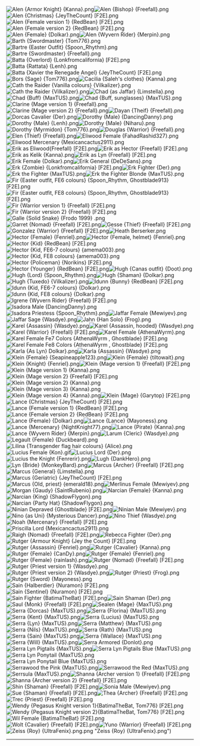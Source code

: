![Alen {Armor Knight} {Kanna}.png](https://raw.githubusercontent.com/Klokinator/FE-Repo/main/Portrait%20Repository/FE06,%2007%20Mugs%20(Binding%20Blade,%20Blazing%20Sword)/Alternate%20Classes%20and%20Genders/Alen%20(Armor%20Knight)%20%7BKanna%7D.png "Alen {Armor Knight} {Kanna}.png")![Alen {Bishop} {Freefall}.png](https://raw.githubusercontent.com/Klokinator/FE-Repo/main/Portrait%20Repository/FE06,%2007%20Mugs%20(Binding%20Blade,%20Blazing%20Sword)/Alternate%20Classes%20and%20Genders/Alen%20(Bishop)%20%7BFreefall%7D.png "Alen {Bishop} {Freefall}.png")![Alen {Christmas} {JeyTheCount} [F2E].png](https://raw.githubusercontent.com/Klokinator/FE-Repo/main/Portrait%20Repository/FE06,%2007%20Mugs%20(Binding%20Blade,%20Blazing%20Sword)/Alternate%20Classes%20and%20Genders/Alen%20(Christmas)%20%7BJeyTheCount%7D%20%5BF2E%5D.png "Alen {Christmas} {JeyTheCount} [F2E].png")![Alen {Female version 1} {RedBean} [F2E].png](https://raw.githubusercontent.com/Klokinator/FE-Repo/main/Portrait%20Repository/FE06,%2007%20Mugs%20(Binding%20Blade,%20Blazing%20Sword)/Alternate%20Classes%20and%20Genders/Alen%20(Female%20version%201)%20%7BRedBean%7D%20%5BF2E%5D.png "Alen {Female version 1} {RedBean} [F2E].png")![Alen {Female version 2} {RedBean} [F2E].png](https://raw.githubusercontent.com/Klokinator/FE-Repo/main/Portrait%20Repository/FE06,%2007%20Mugs%20(Binding%20Blade,%20Blazing%20Sword)/Alternate%20Classes%20and%20Genders/Alen%20(Female%20version%202)%20%7BRedBean%7D%20%5BF2E%5D.png "Alen {Female version 2} {RedBean} [F2E].png")![Alen {Female} {Dolkar}.png](https://raw.githubusercontent.com/Klokinator/FE-Repo/main/Portrait%20Repository/FE06,%2007%20Mugs%20(Binding%20Blade,%20Blazing%20Sword)/Alternate%20Classes%20and%20Genders/Alen%20(Female)%20%7BDolkar%7D.png "Alen {Female} {Dolkar}.png")![Alen {Wyvern Rider} {Merpin}.png](https://raw.githubusercontent.com/Klokinator/FE-Repo/main/Portrait%20Repository/FE06,%2007%20Mugs%20(Binding%20Blade,%20Blazing%20Sword)/Alternate%20Classes%20and%20Genders/Alen%20(Wyvern%20Rider)%20%7BMerpin%7D.png "Alen {Wyvern Rider} {Merpin}.png")![Barth {Swordmaster} {Tom776}.png](https://raw.githubusercontent.com/Klokinator/FE-Repo/main/Portrait%20Repository/FE06,%2007%20Mugs%20(Binding%20Blade,%20Blazing%20Sword)/Alternate%20Classes%20and%20Genders/Barth%20(Swordmaster)%20%7BTom776%7D.png "Barth {Swordmaster} {Tom776}.png")![Bartre {Easter Outfit} {Spoon_Rhythm}.png](https://raw.githubusercontent.com/Klokinator/FE-Repo/main/Portrait%20Repository/FE06,%2007%20Mugs%20(Binding%20Blade,%20Blazing%20Sword)/Alternate%20Classes%20and%20Genders/Bartre%20(Easter%20Outfit)%20%7BSpoon_Rhythm%7D.png "Bartre {Easter Outfit} {Spoon_Rhythm}.png")![Bartre {Swordmaster} {Freefall}.png](https://raw.githubusercontent.com/Klokinator/FE-Repo/main/Portrait%20Repository/FE06,%2007%20Mugs%20(Binding%20Blade,%20Blazing%20Sword)/Alternate%20Classes%20and%20Genders/Bartre%20(Swordmaster)%20%7BFreefall%7D.png "Bartre {Swordmaster} {Freefall}.png")![Batta {Overlord} {Lonkfromcalifornia} [F2E].png](https://raw.githubusercontent.com/Klokinator/FE-Repo/main/Portrait%20Repository/FE06,%2007%20Mugs%20(Binding%20Blade,%20Blazing%20Sword)/Alternate%20Classes%20and%20Genders/Batta%20(Overlord)%20%7BLonkfromcalifornia%7D%20%5BF2E%5D.png "Batta {Overlord} {Lonkfromcalifornia} [F2E].png")![Batta {Rattata} {Lenh}.png](https://raw.githubusercontent.com/Klokinator/FE-Repo/main/Portrait%20Repository/FE06,%2007%20Mugs%20(Binding%20Blade,%20Blazing%20Sword)/Alternate%20Classes%20and%20Genders/Batta%20(Rattata)%20%7BLenh%7D.png "Batta {Rattata} {Lenh}.png")![Batta {Xavier the Renegade Angel} {JeyTheCount} [F2E].png](https://raw.githubusercontent.com/Klokinator/FE-Repo/main/Portrait%20Repository/FE06,%2007%20Mugs%20(Binding%20Blade,%20Blazing%20Sword)/Alternate%20Classes%20and%20Genders/Batta%20(Xavier%20the%20Renegade%20Angel)%20%7BJeyTheCount%7D%20%5BF2E%5D.png "Batta {Xavier the Renegade Angel} {JeyTheCount} [F2E].png")![Bors {Sage} {Tom776}.png](https://raw.githubusercontent.com/Klokinator/FE-Repo/main/Portrait%20Repository/FE06,%2007%20Mugs%20(Binding%20Blade,%20Blazing%20Sword)/Alternate%20Classes%20and%20Genders/Bors%20(Sage)%20%7BTom776%7D.png "Bors {Sage} {Tom776}.png")![Cacilia {Saleh's clothes} {Kanna}.png](https://raw.githubusercontent.com/Klokinator/FE-Repo/main/Portrait%20Repository/FE06,%2007%20Mugs%20(Binding%20Blade,%20Blazing%20Sword)/Alternate%20Classes%20and%20Genders/Cacilia%20(Saleh's%20clothes)%20%7BKanna%7D.png "Cacilia {Saleh's clothes} {Kanna}.png")![Cath the Raider {Vanilla colours} {Vilkalizer}.png](https://raw.githubusercontent.com/Klokinator/FE-Repo/main/Portrait%20Repository/FE06,%2007%20Mugs%20(Binding%20Blade,%20Blazing%20Sword)/Alternate%20Classes%20and%20Genders/Cath%20the%20Raider%20%7BVanilla%20colours%7D%20%7BVilkalizer%7D.png "Cath the Raider {Vanilla colours} {Vilkalizer}.png")![Cath the Raider {Vilkalizer}.png](https://raw.githubusercontent.com/Klokinator/FE-Repo/main/Portrait%20Repository/FE06,%2007%20Mugs%20(Binding%20Blade,%20Blazing%20Sword)/Alternate%20Classes%20and%20Genders/Cath%20the%20Raider%20%7BVilkalizer%7D.png "Cath the Raider {Vilkalizer}.png")![Chad {as Jaffar} {Limstella}.png](https://raw.githubusercontent.com/Klokinator/FE-Repo/main/Portrait%20Repository/FE06,%2007%20Mugs%20(Binding%20Blade,%20Blazing%20Sword)/Alternate%20Classes%20and%20Genders/Chad%20(as%20Jaffar)%20%7BLimstella%7D.png "Chad {as Jaffar} {Limstella}.png")![Chad {Buff} {MaxTUS}.png](https://raw.githubusercontent.com/Klokinator/FE-Repo/main/Portrait%20Repository/FE06,%2007%20Mugs%20(Binding%20Blade,%20Blazing%20Sword)/Alternate%20Classes%20and%20Genders/Chad%20(Buff)%20%7BMaxTUS%7D.png "Chad {Buff} {MaxTUS}.png")![Chad {Buff, sunglasses} {MaxTUS}.png](https://raw.githubusercontent.com/Klokinator/FE-Repo/main/Portrait%20Repository/FE06,%2007%20Mugs%20(Binding%20Blade,%20Blazing%20Sword)/Alternate%20Classes%20and%20Genders/Chad%20(Buff,%20sunglasses)%20%7BMaxTUS%7D.png "Chad {Buff, sunglasses} {MaxTUS}.png")![Clarine {Mage version 1} {Freefall}.png](https://raw.githubusercontent.com/Klokinator/FE-Repo/main/Portrait%20Repository/FE06,%2007%20Mugs%20(Binding%20Blade,%20Blazing%20Sword)/Alternate%20Classes%20and%20Genders/Clarine%20(Mage%20version%201)%20%7BFreefall%7D.png "Clarine {Mage version 1} {Freefall}.png")![Clarine {Mage version 2} {Freefall}.png](https://raw.githubusercontent.com/Klokinator/FE-Repo/main/Portrait%20Repository/FE06,%2007%20Mugs%20(Binding%20Blade,%20Blazing%20Sword)/Alternate%20Classes%20and%20Genders/Clarine%20(Mage%20version%202)%20%7BFreefall%7D.png "Clarine {Mage version 2} {Freefall}.png")![Dayan {Theif} {Freefall}.png](https://raw.githubusercontent.com/Klokinator/FE-Repo/main/Portrait%20Repository/FE06,%2007%20Mugs%20(Binding%20Blade,%20Blazing%20Sword)/Alternate%20Classes%20and%20Genders/Dayan%20(Theif)%20%7BFreefall%7D.png "Dayan {Theif} {Freefall}.png")![Dorcas Cavalier {Der}.png](https://raw.githubusercontent.com/Klokinator/FE-Repo/main/Portrait%20Repository/FE06,%2007%20Mugs%20(Binding%20Blade,%20Blazing%20Sword)/Alternate%20Classes%20and%20Genders/Dorcas%20Cavalier%20(Der).png "Dorcas Cavalier {Der}.png")![Dorothy {Male} {DancingDanny}.png](https://raw.githubusercontent.com/Klokinator/FE-Repo/main/Portrait%20Repository/FE06,%2007%20Mugs%20(Binding%20Blade,%20Blazing%20Sword)/Alternate%20Classes%20and%20Genders/Dorothy%20(Male)%20%7BDancingDanny%7D.png "Dorothy {Male} {DancingDanny}.png")![Dorothy {Male} {Lenh}.png](https://raw.githubusercontent.com/Klokinator/FE-Repo/main/Portrait%20Repository/FE06,%2007%20Mugs%20(Binding%20Blade,%20Blazing%20Sword)/Alternate%20Classes%20and%20Genders/Dorothy%20(Male)%20%7BLenh%7D.png "Dorothy {Male} {Lenh}.png")![Dorothy {Male} {Niharu}.png](https://raw.githubusercontent.com/Klokinator/FE-Repo/main/Portrait%20Repository/FE06,%2007%20Mugs%20(Binding%20Blade,%20Blazing%20Sword)/Alternate%20Classes%20and%20Genders/Dorothy%20(Male)%20%7BNiharu%7D.png "Dorothy {Male} {Niharu}.png")![Dorothy {Myrmidon} {Tom776}.png](https://raw.githubusercontent.com/Klokinator/FE-Repo/main/Portrait%20Repository/FE06,%2007%20Mugs%20(Binding%20Blade,%20Blazing%20Sword)/Alternate%20Classes%20and%20Genders/Dorothy%20(Myrmidon)%20%7BTom776%7D.png "Dorothy {Myrmidon} {Tom776}.png")![Douglas {Warrior} {Freefall}.png](https://raw.githubusercontent.com/Klokinator/FE-Repo/main/Portrait%20Repository/FE06,%2007%20Mugs%20(Binding%20Blade,%20Blazing%20Sword)/Alternate%20Classes%20and%20Genders/Douglas%20(Warrior)%20%7BFreefall%7D.png "Douglas {Warrior} {Freefall}.png")![Elen {Thief} {Freefall}.png](https://raw.githubusercontent.com/Klokinator/FE-Repo/main/Portrait%20Repository/FE06,%2007%20Mugs%20(Binding%20Blade,%20Blazing%20Sword)/Alternate%20Classes%20and%20Genders/Elen%20(Thief)%20%7BFreefall%7D.png "Elen {Thief} {Freefall}.png")![Eliwood Female {FahadRashid327}.png](https://raw.githubusercontent.com/Klokinator/FE-Repo/main/Portrait%20Repository/FE06,%2007%20Mugs%20(Binding%20Blade,%20Blazing%20Sword)/Alternate%20Classes%20and%20Genders/Eliwood%20Female%20(FahadRashid327).png "Eliwood Female {FahadRashid327}.png")![Eliwood Mercenary {Mexicancactus2911}.png](https://raw.githubusercontent.com/Klokinator/FE-Repo/main/Portrait%20Repository/FE06,%2007%20Mugs%20(Binding%20Blade,%20Blazing%20Sword)/Alternate%20Classes%20and%20Genders/Eliwood%20Mercenary%20(Mexicancactus2911).png "Eliwood Mercenary {Mexicancactus2911}.png")![Erik as Eliwood{Freefall} [F2E].png](https://raw.githubusercontent.com/Klokinator/FE-Repo/main/Portrait%20Repository/FE06,%2007%20Mugs%20(Binding%20Blade,%20Blazing%20Sword)/Alternate%20Classes%20and%20Genders/Erik%20as%20Eliwood%7BFreefall%7D%20%5BF2E%5D.png "Erik as Eliwood{Freefall} [F2E].png")![Erik as Hector {Freefall} [F2E].png](https://raw.githubusercontent.com/Klokinator/FE-Repo/main/Portrait%20Repository/FE06,%2007%20Mugs%20(Binding%20Blade,%20Blazing%20Sword)/Alternate%20Classes%20and%20Genders/Erik%20as%20Hector%20%7BFreefall%7D%20%5BF2E%5D.png "Erik as Hector {Freefall} [F2E].png")![Erik as Kelik {Kanna}.png](https://raw.githubusercontent.com/Klokinator/FE-Repo/main/Portrait%20Repository/FE06,%2007%20Mugs%20(Binding%20Blade,%20Blazing%20Sword)/Alternate%20Classes%20and%20Genders/Erik%20as%20Kelik%20%7BKanna%7D.png "Erik as Kelik {Kanna}.png")![Erik as Lyn {Freefall} [F2E].png](https://raw.githubusercontent.com/Klokinator/FE-Repo/main/Portrait%20Repository/FE06,%2007%20Mugs%20(Binding%20Blade,%20Blazing%20Sword)/Alternate%20Classes%20and%20Genders/Erik%20as%20Lyn%20%7BFreefall%7D%20%5BF2E%5D.png "Erik as Lyn {Freefall} [F2E].png")![Erik Female {Dolkar}.png](https://raw.githubusercontent.com/Klokinator/FE-Repo/main/Portrait%20Repository/FE06,%2007%20Mugs%20(Binding%20Blade,%20Blazing%20Sword)/Alternate%20Classes%20and%20Genders/Erik%20Female%20%7BDolkar%7D.png "Erik Female {Dolkar}.png")![Erik General {DeDeSans}.png](https://raw.githubusercontent.com/Klokinator/FE-Repo/main/Portrait%20Repository/FE06,%2007%20Mugs%20(Binding%20Blade,%20Blazing%20Sword)/Alternate%20Classes%20and%20Genders/Erik%20General%20%7BDeDeSans%7D.png "Erik General {DeDeSans}.png")![Erk {Zombie} {Lonkfromcalifornia} [F2E].png](https://raw.githubusercontent.com/Klokinator/FE-Repo/main/Portrait%20Repository/FE06,%2007%20Mugs%20(Binding%20Blade,%20Blazing%20Sword)/Alternate%20Classes%20and%20Genders/Erk%20(Zombie)%20%7BLonkfromcalifornia%7D%20%5BF2E%5D.png "Erk {Zombie} {Lonkfromcalifornia} [F2E].png")![Erk Fighter {Der}.png](https://raw.githubusercontent.com/Klokinator/FE-Repo/main/Portrait%20Repository/FE06,%2007%20Mugs%20(Binding%20Blade,%20Blazing%20Sword)/Alternate%20Classes%20and%20Genders/Erk%20Fighter%20(Der).png "Erk Fighter {Der}.png")![Erk the Fighter {MaxTUS}.png](https://raw.githubusercontent.com/Klokinator/FE-Repo/main/Portrait%20Repository/FE06,%2007%20Mugs%20(Binding%20Blade,%20Blazing%20Sword)/Alternate%20Classes%20and%20Genders/Erk%20the%20Fighter%20(MaxTUS).png "Erk the Fighter {MaxTUS}.png")![Erk the Fighter Blonde {MaxTUS}.png](https://raw.githubusercontent.com/Klokinator/FE-Repo/main/Portrait%20Repository/FE06,%2007%20Mugs%20(Binding%20Blade,%20Blazing%20Sword)/Alternate%20Classes%20and%20Genders/Erk%20the%20Fighter%20Blonde%20(MaxTUS).png "Erk the Fighter Blonde {MaxTUS}.png")![Fir {Easter outfit, FE6 colours}  {Spoon_Rhythm, Ghostblade913} [F2E].png](https://raw.githubusercontent.com/Klokinator/FE-Repo/main/Portrait%20Repository/FE06,%2007%20Mugs%20(Binding%20Blade,%20Blazing%20Sword)/Alternate%20Classes%20and%20Genders/Fir%20(Easter%20outfit,%20FE6%20colours)%20%20%7BSpoon_Rhythm,%20Ghostblade913%7D%20%5BF2E%5D.png "Fir {Easter outfit, FE6 colours}  {Spoon_Rhythm, Ghostblade913} [F2E].png")![Fir {Easter outfit, FE8 colours}  {Spoon_Rhythm, Ghostblade913} [F2E].png](https://raw.githubusercontent.com/Klokinator/FE-Repo/main/Portrait%20Repository/FE06,%2007%20Mugs%20(Binding%20Blade,%20Blazing%20Sword)/Alternate%20Classes%20and%20Genders/Fir%20(Easter%20outfit,%20FE8%20colours)%20%20%7BSpoon_Rhythm,%20Ghostblade913%7D%20%5BF2E%5D.png "Fir {Easter outfit, FE8 colours}  {Spoon_Rhythm, Ghostblade913} [F2E].png")![Fir {Warrior version 1} {Freefall} [F2E].png](https://raw.githubusercontent.com/Klokinator/FE-Repo/main/Portrait%20Repository/FE06,%2007%20Mugs%20(Binding%20Blade,%20Blazing%20Sword)/Alternate%20Classes%20and%20Genders/Fir%20(Warrior%20version%201)%20%7BFreefall%7D%20%5BF2E%5D.png "Fir {Warrior version 1} {Freefall} [F2E].png")![Fir {Warrior version 2} {Freefall} [F2E].png](https://raw.githubusercontent.com/Klokinator/FE-Repo/main/Portrait%20Repository/FE06,%2007%20Mugs%20(Binding%20Blade,%20Blazing%20Sword)/Alternate%20Classes%20and%20Genders/Fir%20(Warrior%20version%202)%20%7BFreefall%7D%20%5BF2E%5D.png "Fir {Warrior version 2} {Freefall} [F2E].png")![Galle {Solid Snake} {Frodo 1999} .png](https://raw.githubusercontent.com/Klokinator/FE-Repo/main/Portrait%20Repository/FE06,%2007%20Mugs%20(Binding%20Blade,%20Blazing%20Sword)/Alternate%20Classes%20and%20Genders/Galle%20(Solid%20Snake)%20%7BFrodo%201999%7D%20.png "Galle {Solid Snake} {Frodo 1999} .png")![Garret {Nomad} {Freefall} [F2E].png](https://raw.githubusercontent.com/Klokinator/FE-Repo/main/Portrait%20Repository/FE06,%2007%20Mugs%20(Binding%20Blade,%20Blazing%20Sword)/Alternate%20Classes%20and%20Genders/Garret%20(Nomad)%20%7BFreefall%7D%20%5BF2E%5D.png "Garret {Nomad} {Freefall} [F2E].png")![Gesse {Thief} {Freefall} [F2E].png](https://raw.githubusercontent.com/Klokinator/FE-Repo/main/Portrait%20Repository/FE06,%2007%20Mugs%20(Binding%20Blade,%20Blazing%20Sword)/Alternate%20Classes%20and%20Genders/Gesse%20(Thief)%20%7BFreefall%7D%20%5BF2E%5D.png "Gesse {Thief} {Freefall} [F2E].png")![Gonzalez {Warrior} {Freefall} [F2E].png](https://raw.githubusercontent.com/Klokinator/FE-Repo/main/Portrait%20Repository/FE06,%2007%20Mugs%20(Binding%20Blade,%20Blazing%20Sword)/Alternate%20Classes%20and%20Genders/Gonzalez%20(Warrior)%20%7BFreefall%7D%20%5BF2E%5D.png "Gonzalez {Warrior} {Freefall} [F2E].png")![Heath Berserker.png](https://raw.githubusercontent.com/Klokinator/FE-Repo/main/Portrait%20Repository/FE06,%2007%20Mugs%20(Binding%20Blade,%20Blazing%20Sword)/Alternate%20Classes%20and%20Genders/Heath%20Berserker.png "Heath Berserker.png")![Hector {Female} {Fenriel}.png](https://raw.githubusercontent.com/Klokinator/FE-Repo/main/Portrait%20Repository/FE06,%2007%20Mugs%20(Binding%20Blade,%20Blazing%20Sword)/Alternate%20Classes%20and%20Genders/Hector%20(Female)%20%7BFenriel%7D.png "Hector {Female} {Fenriel}.png")![Hector {Female, helmet} {Fenriel}.png](https://raw.githubusercontent.com/Klokinator/FE-Repo/main/Portrait%20Repository/FE06,%2007%20Mugs%20(Binding%20Blade,%20Blazing%20Sword)/Alternate%20Classes%20and%20Genders/Hector%20(Female,%20helmet)%20%7BFenriel%7D.png "Hector {Female, helmet} {Fenriel}.png")![Hector {Kid} {RedBean} [F2E].png](https://raw.githubusercontent.com/Klokinator/FE-Repo/main/Portrait%20Repository/FE06,%2007%20Mugs%20(Binding%20Blade,%20Blazing%20Sword)/Alternate%20Classes%20and%20Genders/Hector%20(Kid)%20%7BRedBean%7D%20%5BF2E%5D.png "Hector {Kid} {RedBean} [F2E].png")![Hector {Kid, FE6-7 colours} {amema003}.png](https://raw.githubusercontent.com/Klokinator/FE-Repo/main/Portrait%20Repository/FE06,%2007%20Mugs%20(Binding%20Blade,%20Blazing%20Sword)/Alternate%20Classes%20and%20Genders/Hector%20(Kid,%20FE6-7%20colours)%20%7Bamema003%7D.png "Hector {Kid, FE6-7 colours} {amema003}.png")![Hector {Kid, FE8 colours} {amema003}.png](https://raw.githubusercontent.com/Klokinator/FE-Repo/main/Portrait%20Repository/FE06,%2007%20Mugs%20(Binding%20Blade,%20Blazing%20Sword)/Alternate%20Classes%20and%20Genders/Hector%20(Kid,%20FE8%20colours)%20%7Bamema003%7D.png "Hector {Kid, FE8 colours} {amema003}.png")![Hector {Policeman} {Norikins} [F2E].png](https://raw.githubusercontent.com/Klokinator/FE-Repo/main/Portrait%20Repository/FE06,%2007%20Mugs%20(Binding%20Blade,%20Blazing%20Sword)/Alternate%20Classes%20and%20Genders/Hector%20(Policeman)%20%7BNorikins%7D%20%5BF2E%5D.png "Hector {Policeman} {Norikins} [F2E].png")![Hector {Younger} {RedBean} [F2E].png](https://raw.githubusercontent.com/Klokinator/FE-Repo/main/Portrait%20Repository/FE06,%2007%20Mugs%20(Binding%20Blade,%20Blazing%20Sword)/Alternate%20Classes%20and%20Genders/Hector%20(Younger)%20%7BRedBean%7D%20%5BF2E%5D.png "Hector {Younger} {RedBean} [F2E].png")![Hugh {Canas outfit} {Doot}.png](https://raw.githubusercontent.com/Klokinator/FE-Repo/main/Portrait%20Repository/FE06,%2007%20Mugs%20(Binding%20Blade,%20Blazing%20Sword)/Alternate%20Classes%20and%20Genders/Hugh%20(Canas%20outfit)%20%7BDoot%7D.png "Hugh {Canas outfit} {Doot}.png")![Hugh {Lord} {Spoon_Rhythm}.png](https://raw.githubusercontent.com/Klokinator/FE-Repo/main/Portrait%20Repository/FE06,%2007%20Mugs%20(Binding%20Blade,%20Blazing%20Sword)/Alternate%20Classes%20and%20Genders/Hugh%20(Lord)%20%7BSpoon_Rhythm%7D.png "Hugh {Lord} {Spoon_Rhythm}.png")![Hugh {Shaman} {Dolkar}.png](https://raw.githubusercontent.com/Klokinator/FE-Repo/main/Portrait%20Repository/FE06,%2007%20Mugs%20(Binding%20Blade,%20Blazing%20Sword)/Alternate%20Classes%20and%20Genders/Hugh%20(Shaman)%20%7BDolkar%7D.png "Hugh {Shaman} {Dolkar}.png")![Hugh {Tuxedo} {Vilkalizer}.png](https://raw.githubusercontent.com/Klokinator/FE-Repo/main/Portrait%20Repository/FE06,%2007%20Mugs%20(Binding%20Blade,%20Blazing%20Sword)/Alternate%20Classes%20and%20Genders/Hugh%20(Tuxedo)%20%7BVilkalizer%7D.png "Hugh {Tuxedo} {Vilkalizer}.png")![Idunn {Bunny} {RedBean} [F2E].png](https://raw.githubusercontent.com/Klokinator/FE-Repo/main/Portrait%20Repository/FE06,%2007%20Mugs%20(Binding%20Blade,%20Blazing%20Sword)/Alternate%20Classes%20and%20Genders/Idunn%20(Bunny)%20%7BRedBean%7D%20%5BF2E%5D.png "Idunn {Bunny} {RedBean} [F2E].png")![Idunn {Kid, FE6-7 colours} {Dolkar}.png](https://raw.githubusercontent.com/Klokinator/FE-Repo/main/Portrait%20Repository/FE06,%2007%20Mugs%20(Binding%20Blade,%20Blazing%20Sword)/Alternate%20Classes%20and%20Genders/Idunn%20(Kid,%20FE6-7%20colours)%20%7BDolkar%7D.png "Idunn {Kid, FE6-7 colours} {Dolkar}.png")![Idunn {Kid, FE8 colours} {Dolkar}.png](https://raw.githubusercontent.com/Klokinator/FE-Repo/main/Portrait%20Repository/FE06,%2007%20Mugs%20(Binding%20Blade,%20Blazing%20Sword)/Alternate%20Classes%20and%20Genders/Idunn%20(Kid,%20FE8%20colours)%20%7BDolkar%7D.png "Idunn {Kid, FE8 colours} {Dolkar}.png")![Igrene {Wyvern Rider} {Freefall} [F2E].png](https://raw.githubusercontent.com/Klokinator/FE-Repo/main/Portrait%20Repository/FE06,%2007%20Mugs%20(Binding%20Blade,%20Blazing%20Sword)/Alternate%20Classes%20and%20Genders/Igrene%20(Wyvern%20Rider)%20%7BFreefall%7D%20%5BF2E%5D.png "Igrene {Wyvern Rider} {Freefall} [F2E].png")![Isadora Male {DancingDanny}.png](https://raw.githubusercontent.com/Klokinator/FE-Repo/main/Portrait%20Repository/FE06,%2007%20Mugs%20(Binding%20Blade,%20Blazing%20Sword)/Alternate%20Classes%20and%20Genders/Isadora%20Male%20(DancingDanny).png "Isadora Male {DancingDanny}.png")![Isadora Priestess {Spoon_Rhythm}.png](https://raw.githubusercontent.com/Klokinator/FE-Repo/main/Portrait%20Repository/FE06,%2007%20Mugs%20(Binding%20Blade,%20Blazing%20Sword)/Alternate%20Classes%20and%20Genders/Isadora%20Priestess%20(Spoon_Rhythm).png "Isadora Priestess {Spoon_Rhythm}.png")![Jaffar Female {Mewiyev}.png](https://raw.githubusercontent.com/Klokinator/FE-Repo/main/Portrait%20Repository/FE06,%2007%20Mugs%20(Binding%20Blade,%20Blazing%20Sword)/Alternate%20Classes%20and%20Genders/Jaffar%20Female%20(Mewiyev).png "Jaffar Female {Mewiyev}.png")![Jaffar Sage {Wasdye}.png](https://raw.githubusercontent.com/Klokinator/FE-Repo/main/Portrait%20Repository/FE06,%2007%20Mugs%20(Binding%20Blade,%20Blazing%20Sword)/Alternate%20Classes%20and%20Genders/Jaffar%20Sage%20(Wasdye).png "Jaffar Sage {Wasdye}.png")![Jahn {Han Solo} {Frog}.png](https://raw.githubusercontent.com/Klokinator/FE-Repo/main/Portrait%20Repository/FE06,%2007%20Mugs%20(Binding%20Blade,%20Blazing%20Sword)/Alternate%20Classes%20and%20Genders/Jahn%20(Han%20Solo)%20%7BFrog%7D.png "Jahn {Han Solo} {Frog}.png")![Karel {Assassin} {Wasdye}.png](https://raw.githubusercontent.com/Klokinator/FE-Repo/main/Portrait%20Repository/FE06,%2007%20Mugs%20(Binding%20Blade,%20Blazing%20Sword)/Alternate%20Classes%20and%20Genders/Karel%20(Assassin)%20%7BWasdye%7D.png "Karel {Assassin} {Wasdye}.png")![Karel {Assassin, hooded} {Wasdye}.png](https://raw.githubusercontent.com/Klokinator/FE-Repo/main/Portrait%20Repository/FE06,%2007%20Mugs%20(Binding%20Blade,%20Blazing%20Sword)/Alternate%20Classes%20and%20Genders/Karel%20(Assassin,%20hooded)%20%7BWasdye%7D.png "Karel {Assassin, hooded} {Wasdye}.png")![Karel {Warrior} {Freefall} [F2E].png](https://raw.githubusercontent.com/Klokinator/FE-Repo/main/Portrait%20Repository/FE06,%2007%20Mugs%20(Binding%20Blade,%20Blazing%20Sword)/Alternate%20Classes%20and%20Genders/Karel%20(Warrior)%20%7BFreefall%7D%20%5BF2E%5D.png "Karel {Warrior} {Freefall} [F2E].png")![Karel Female {AthenaWyrm}.png](https://raw.githubusercontent.com/Klokinator/FE-Repo/main/Portrait%20Repository/FE06,%2007%20Mugs%20(Binding%20Blade,%20Blazing%20Sword)/Alternate%20Classes%20and%20Genders/Karel%20Female%20(AthenaWyrm).png "Karel Female {AthenaWyrm}.png")![Karel Female Fe7 Colors {AthenaWyrm , Ghostblade} [F2E].png](https://raw.githubusercontent.com/Klokinator/FE-Repo/main/Portrait%20Repository/FE06,%2007%20Mugs%20(Binding%20Blade,%20Blazing%20Sword)/Alternate%20Classes%20and%20Genders/Karel%20Female%20Fe7%20Colors%20%7BAthenaWyrm%20,%20Ghostblade%7D%20%5BF2E%5D.png "Karel Female Fe7 Colors {AthenaWyrm , Ghostblade} [F2E].png")![Karel Female Fe8 Colors {AthenaWyrm , Ghostblade} [F2E].png](https://raw.githubusercontent.com/Klokinator/FE-Repo/main/Portrait%20Repository/FE06,%2007%20Mugs%20(Binding%20Blade,%20Blazing%20Sword)/Alternate%20Classes%20and%20Genders/Karel%20Female%20Fe8%20Colors%20%7BAthenaWyrm%20,%20Ghostblade%7D%20%5BF2E%5D.png "Karel Female Fe8 Colors {AthenaWyrm , Ghostblade} [F2E].png")![Karla {As Lyn} Dolkar}.png](https://raw.githubusercontent.com/Klokinator/FE-Repo/main/Portrait%20Repository/FE06,%2007%20Mugs%20(Binding%20Blade,%20Blazing%20Sword)/Alternate%20Classes%20and%20Genders/Karla%20(As%20Lyn)%20Dolkar%7D.png "Karla {As Lyn} Dolkar}.png")![Karla {Assassin} {Wasdye}.png](https://raw.githubusercontent.com/Klokinator/FE-Repo/main/Portrait%20Repository/FE06,%2007%20Mugs%20(Binding%20Blade,%20Blazing%20Sword)/Alternate%20Classes%20and%20Genders/Karla%20(Assassin)%20%7BWasdye%7D.png "Karla {Assassin} {Wasdye}.png")![Klein {Female} {Seapineapple123}.png](https://raw.githubusercontent.com/Klokinator/FE-Repo/main/Portrait%20Repository/FE06,%2007%20Mugs%20(Binding%20Blade,%20Blazing%20Sword)/Alternate%20Classes%20and%20Genders/Klein%20(Female)%20%7BSeapineapple123%7D.png "Klein {Female} {Seapineapple123}.png")![Klein {Female} {tiltowait}.png](https://raw.githubusercontent.com/Klokinator/FE-Repo/main/Portrait%20Repository/FE06,%2007%20Mugs%20(Binding%20Blade,%20Blazing%20Sword)/Alternate%20Classes%20and%20Genders/Klein%20(Female)%20%7Btiltowait%7D.png "Klein {Female} {tiltowait}.png")![Klein {Knight} {Fenriel}.png](https://raw.githubusercontent.com/Klokinator/FE-Repo/main/Portrait%20Repository/FE06,%2007%20Mugs%20(Binding%20Blade,%20Blazing%20Sword)/Alternate%20Classes%20and%20Genders/Klein%20(Knight)%20%7BFenriel%7D.png "Klein {Knight} {Fenriel}.png")![Klein {Mage version 1} {Freefall} [F2E].png](https://raw.githubusercontent.com/Klokinator/FE-Repo/main/Portrait%20Repository/FE06,%2007%20Mugs%20(Binding%20Blade,%20Blazing%20Sword)/Alternate%20Classes%20and%20Genders/Klein%20(Mage%20version%201)%20%7BFreefall%7D%20%5BF2E%5D.png "Klein {Mage version 1} {Freefall} [F2E].png")![Klein {Mage version 1} {Kanna}.png](https://raw.githubusercontent.com/Klokinator/FE-Repo/main/Portrait%20Repository/FE06,%2007%20Mugs%20(Binding%20Blade,%20Blazing%20Sword)/Alternate%20Classes%20and%20Genders/Klein%20(Mage%20version%201)%20%7BKanna%7D.png "Klein {Mage version 1} {Kanna}.png")![Klein {Mage version 2} {Freefall} [F2E].png](https://raw.githubusercontent.com/Klokinator/FE-Repo/main/Portrait%20Repository/FE06,%2007%20Mugs%20(Binding%20Blade,%20Blazing%20Sword)/Alternate%20Classes%20and%20Genders/Klein%20(Mage%20version%202)%20%7BFreefall%7D%20%5BF2E%5D.png "Klein {Mage version 2} {Freefall} [F2E].png")![Klein {Mage version 2} {Kanna}.png](https://raw.githubusercontent.com/Klokinator/FE-Repo/main/Portrait%20Repository/FE06,%2007%20Mugs%20(Binding%20Blade,%20Blazing%20Sword)/Alternate%20Classes%20and%20Genders/Klein%20(Mage%20version%202)%20%7BKanna%7D.png "Klein {Mage version 2} {Kanna}.png")![Klein {Mage version 3} {Kanna}.png](https://raw.githubusercontent.com/Klokinator/FE-Repo/main/Portrait%20Repository/FE06,%2007%20Mugs%20(Binding%20Blade,%20Blazing%20Sword)/Alternate%20Classes%20and%20Genders/Klein%20(Mage%20version%203)%20%7BKanna%7D.png "Klein {Mage version 3} {Kanna}.png")![Klein {Mage version 4} {Kanna}.png](https://raw.githubusercontent.com/Klokinator/FE-Repo/main/Portrait%20Repository/FE06,%2007%20Mugs%20(Binding%20Blade,%20Blazing%20Sword)/Alternate%20Classes%20and%20Genders/Klein%20(Mage%20version%204)%20%7BKanna%7D.png "Klein {Mage version 4} {Kanna}.png")![Klein {Mage} {Garytop} [F2E].png](https://raw.githubusercontent.com/Klokinator/FE-Repo/main/Portrait%20Repository/FE06,%2007%20Mugs%20(Binding%20Blade,%20Blazing%20Sword)/Alternate%20Classes%20and%20Genders/Klein%20(Mage)%20%7BGarytop%7D%20%5BF2E%5D.png "Klein {Mage} {Garytop} [F2E].png")![Lance {Christmas} {JeyTheCount} [F2E].png](https://raw.githubusercontent.com/Klokinator/FE-Repo/main/Portrait%20Repository/FE06,%2007%20Mugs%20(Binding%20Blade,%20Blazing%20Sword)/Alternate%20Classes%20and%20Genders/Lance%20(Christmas)%20%7BJeyTheCount%7D%20%5BF2E%5D.png "Lance {Christmas} {JeyTheCount} [F2E].png")![Lance {Female version 1} {RedBean} [F2E].png](https://raw.githubusercontent.com/Klokinator/FE-Repo/main/Portrait%20Repository/FE06,%2007%20Mugs%20(Binding%20Blade,%20Blazing%20Sword)/Alternate%20Classes%20and%20Genders/Lance%20(Female%20version%201)%20%7BRedBean%7D%20%5BF2E%5D.png "Lance {Female version 1} {RedBean} [F2E].png")![Lance {Female version 2} {RedBean} [F2E].png](https://raw.githubusercontent.com/Klokinator/FE-Repo/main/Portrait%20Repository/FE06,%2007%20Mugs%20(Binding%20Blade,%20Blazing%20Sword)/Alternate%20Classes%20and%20Genders/Lance%20(Female%20version%202)%20%7BRedBean%7D%20%5BF2E%5D.png "Lance {Female version 2} {RedBean} [F2E].png")![Lance {Female} {Dolkar}.png](https://raw.githubusercontent.com/Klokinator/FE-Repo/main/Portrait%20Repository/FE06,%2007%20Mugs%20(Binding%20Blade,%20Blazing%20Sword)/Alternate%20Classes%20and%20Genders/Lance%20(Female)%20%7BDolkar%7D.png "Lance {Female} {Dolkar}.png")![Lance {Lance} {Mayoness}.png](https://raw.githubusercontent.com/Klokinator/FE-Repo/main/Portrait%20Repository/FE06,%2007%20Mugs%20(Binding%20Blade,%20Blazing%20Sword)/Alternate%20Classes%20and%20Genders/Lance%20(Lance)%20%7BMayoness%7D.png "Lance {Lance} {Mayoness}.png")![Lance {Mercenary} {NightKnight77}.png](https://raw.githubusercontent.com/Klokinator/FE-Repo/main/Portrait%20Repository/FE06,%2007%20Mugs%20(Binding%20Blade,%20Blazing%20Sword)/Alternate%20Classes%20and%20Genders/Lance%20(Mercenary)%20%7BNightKnight77%7D.png "Lance {Mercenary} {NightKnight77}.png")![Lance {Pirate} {Kanna}.png](https://raw.githubusercontent.com/Klokinator/FE-Repo/main/Portrait%20Repository/FE06,%2007%20Mugs%20(Binding%20Blade,%20Blazing%20Sword)/Alternate%20Classes%20and%20Genders/Lance%20(Pirate)%20%7BKanna%7D.png "Lance {Pirate} {Kanna}.png")![Lance {Wyvern Rider} {Merpin}.png](https://raw.githubusercontent.com/Klokinator/FE-Repo/main/Portrait%20Repository/FE06,%2007%20Mugs%20(Binding%20Blade,%20Blazing%20Sword)/Alternate%20Classes%20and%20Genders/Lance%20(Wyvern%20Rider)%20%7BMerpin%7D.png "Lance {Wyvern Rider} {Merpin}.png")![Larum {Cleric} {Wasdye}.png](https://raw.githubusercontent.com/Klokinator/FE-Repo/main/Portrait%20Repository/FE06,%2007%20Mugs%20(Binding%20Blade,%20Blazing%20Sword)/Alternate%20Classes%20and%20Genders/Larum%20(Cleric)%20%7BWasdye%7D.png "Larum {Cleric} {Wasdye}.png")![Legault {Female} {Duckbeard}.png](https://raw.githubusercontent.com/Klokinator/FE-Repo/main/Portrait%20Repository/FE06,%2007%20Mugs%20(Binding%20Blade,%20Blazing%20Sword)/Alternate%20Classes%20and%20Genders/Legault%20(Female)%20%7BDuckbeard%7D.png "Legault {Female} {Duckbeard}.png")![Lilina {Transgender flag hair colours} {Alice}.png](https://raw.githubusercontent.com/Klokinator/FE-Repo/main/Portrait%20Repository/FE06,%2007%20Mugs%20(Binding%20Blade,%20Blazing%20Sword)/Alternate%20Classes%20and%20Genders/Lilina%20(Transgender%20flag%20hair%20colours)%20%7BAlice%7D.png "Lilina {Transgender flag hair colours} {Alice}.png")![Lucius Female {Kon}.gif](https://raw.githubusercontent.com/Klokinator/FE-Repo/main/Portrait%20Repository/FE06,%2007%20Mugs%20(Binding%20Blade,%20Blazing%20Sword)/Alternate%20Classes%20and%20Genders/Lucius%20Female%20(Kon).gif "Lucius Female {Kon}.gif")![Lucius Lord {Der}.png](https://raw.githubusercontent.com/Klokinator/FE-Repo/main/Portrait%20Repository/FE06,%2007%20Mugs%20(Binding%20Blade,%20Blazing%20Sword)/Alternate%20Classes%20and%20Genders/Lucius%20Lord%20(Der).png "Lucius Lord {Der}.png")![Lucius the Knight {Fenrerir}.png](https://raw.githubusercontent.com/Klokinator/FE-Repo/main/Portrait%20Repository/FE06,%2007%20Mugs%20(Binding%20Blade,%20Blazing%20Sword)/Alternate%20Classes%20and%20Genders/Lucius%20the%20Knight%20%7BFenrerir%7D.png "Lucius the Knight {Fenrerir}.png")![Lugh {DankHero}.png](https://raw.githubusercontent.com/Klokinator/FE-Repo/main/Portrait%20Repository/FE06,%2007%20Mugs%20(Binding%20Blade,%20Blazing%20Sword)/Alternate%20Classes%20and%20Genders/Lugh%20%7BDankHero%7D.png "Lugh {DankHero}.png")![Lyn {Bride} {MonkeyBard}.png](https://raw.githubusercontent.com/Klokinator/FE-Repo/main/Portrait%20Repository/FE06,%2007%20Mugs%20(Binding%20Blade,%20Blazing%20Sword)/Alternate%20Classes%20and%20Genders/Lyn%20(Bride)%20%7BMonkeyBard%7D.png "Lyn {Bride} {MonkeyBard}.png")![Marcus {Archer} {Freefall} [F2E].png](https://raw.githubusercontent.com/Klokinator/FE-Repo/main/Portrait%20Repository/FE06,%2007%20Mugs%20(Binding%20Blade,%20Blazing%20Sword)/Alternate%20Classes%20and%20Genders/Marcus%20(Archer)%20%7BFreefall%7D%20%5BF2E%5D.png "Marcus {Archer} {Freefall} [F2E].png")![Marcus {General} {Limstella}.png](https://raw.githubusercontent.com/Klokinator/FE-Repo/main/Portrait%20Repository/FE06,%2007%20Mugs%20(Binding%20Blade,%20Blazing%20Sword)/Alternate%20Classes%20and%20Genders/Marcus%20(General)%20%7BLimstella%7D.png "Marcus {General} {Limstella}.png")![Marcus {Geriatric} {JeyTheCount} [F2E].png](https://raw.githubusercontent.com/Klokinator/FE-Repo/main/Portrait%20Repository/FE06,%2007%20Mugs%20(Binding%20Blade,%20Blazing%20Sword)/Alternate%20Classes%20and%20Genders/Marcus%20(Geriatric)%20%7BJeyTheCount%7D%20%5BF2E%5D.png "Marcus {Geriatric} {JeyTheCount} [F2E].png")![Marcus {Old, priest} {emerald18}.png](https://raw.githubusercontent.com/Klokinator/FE-Repo/main/Portrait%20Repository/FE06,%2007%20Mugs%20(Binding%20Blade,%20Blazing%20Sword)/Alternate%20Classes%20and%20Genders/Marcus%20(Old,%20priest)%20%7Bemerald18%7D.png "Marcus {Old, priest} {emerald18}.png")![Merlinus Female {Mewiyev}.png](https://raw.githubusercontent.com/Klokinator/FE-Repo/main/Portrait%20Repository/FE06,%2007%20Mugs%20(Binding%20Blade,%20Blazing%20Sword)/Alternate%20Classes%20and%20Genders/Merlinus%20Female%20(Mewiyev).png "Merlinus Female {Mewiyev}.png")![Morgan {Gaudy} {SaintRubenio}.png](https://raw.githubusercontent.com/Klokinator/FE-Repo/main/Portrait%20Repository/FE06,%2007%20Mugs%20(Binding%20Blade,%20Blazing%20Sword)/Alternate%20Classes%20and%20Genders/Morgan%20(Gaudy)%20%7BSaintRubenio%7D.png "Morgan {Gaudy} {SaintRubenio}.png")![Narcian {Female} {Kanna}.png](https://raw.githubusercontent.com/Klokinator/FE-Repo/main/Portrait%20Repository/FE06,%2007%20Mugs%20(Binding%20Blade,%20Blazing%20Sword)/Alternate%20Classes%20and%20Genders/Narcian%20(Female)%20%7BKanna%7D.png "Narcian {Female} {Kanna}.png")![Narcian {King} {ShadowFlygon}.png](https://raw.githubusercontent.com/Klokinator/FE-Repo/main/Portrait%20Repository/FE06,%2007%20Mugs%20(Binding%20Blade,%20Blazing%20Sword)/Alternate%20Classes%20and%20Genders/Narcian%20(King)%20%7BShadowFlygon%7D.png "Narcian {King} {ShadowFlygon}.png")![Narcian {Party Hat} {ShadowFlygon}.png](https://raw.githubusercontent.com/Klokinator/FE-Repo/main/Portrait%20Repository/FE06,%2007%20Mugs%20(Binding%20Blade,%20Blazing%20Sword)/Alternate%20Classes%20and%20Genders/Narcian%20(Party%20Hat)%20%7BShadowFlygon%7D.png "Narcian {Party Hat} {ShadowFlygon}.png")![Ninian Depraved {Ghostblade} [F2E].png](https://raw.githubusercontent.com/Klokinator/FE-Repo/main/Portrait%20Repository/FE06,%2007%20Mugs%20(Binding%20Blade,%20Blazing%20Sword)/Alternate%20Classes%20and%20Genders/Ninian%20Depraved%20%7BGhostblade%7D%20%5BF2E%5D.png "Ninian Depraved {Ghostblade} [F2E].png")![Ninian Male {Mewiyev}.png](https://raw.githubusercontent.com/Klokinator/FE-Repo/main/Portrait%20Repository/FE06,%2007%20Mugs%20(Binding%20Blade,%20Blazing%20Sword)/Alternate%20Classes%20and%20Genders/Ninian%20Male%20(Mewiyev).png "Ninian Male {Mewiyev}.png")![Nino {as Uni} {Mysterious Dancer}.png](https://raw.githubusercontent.com/Klokinator/FE-Repo/main/Portrait%20Repository/FE06,%2007%20Mugs%20(Binding%20Blade,%20Blazing%20Sword)/Alternate%20Classes%20and%20Genders/Nino%20(as%20Uni)%20%7BMysterious%20Dancer%7D.png "Nino {as Uni} {Mysterious Dancer}.png")![Nino Thief  {Wasdye}.png](https://raw.githubusercontent.com/Klokinator/FE-Repo/main/Portrait%20Repository/FE06,%2007%20Mugs%20(Binding%20Blade,%20Blazing%20Sword)/Alternate%20Classes%20and%20Genders/Nino%20Thief%20%20(Wasdye).png "Nino Thief  {Wasdye}.png")![Noah {Mercenary} {Freefall} [F2E].png](https://raw.githubusercontent.com/Klokinator/FE-Repo/main/Portrait%20Repository/FE06,%2007%20Mugs%20(Binding%20Blade,%20Blazing%20Sword)/Alternate%20Classes%20and%20Genders/Noah%20(Mercenary)%20%7BFreefall%7D%20%5BF2E%5D.png "Noah {Mercenary} {Freefall} [F2E].png")![Priscilla Lord {Mexicancactus2911}.png](https://raw.githubusercontent.com/Klokinator/FE-Repo/main/Portrait%20Repository/FE06,%2007%20Mugs%20(Binding%20Blade,%20Blazing%20Sword)/Alternate%20Classes%20and%20Genders/Priscilla%20Lord%20(Mexicancactus2911).png "Priscilla Lord {Mexicancactus2911}.png")![Raigh {Nomad} {Freefall} [F2E].png](https://raw.githubusercontent.com/Klokinator/FE-Repo/main/Portrait%20Repository/FE06,%2007%20Mugs%20(Binding%20Blade,%20Blazing%20Sword)/Alternate%20Classes%20and%20Genders/Raigh%20(Nomad)%20%7BFreefall%7D%20%5BF2E%5D.png "Raigh {Nomad} {Freefall} [F2E].png")![Rebecca Fighter {Der}.png](https://raw.githubusercontent.com/Klokinator/FE-Repo/main/Portrait%20Repository/FE06,%2007%20Mugs%20(Binding%20Blade,%20Blazing%20Sword)/Alternate%20Classes%20and%20Genders/Rebecca%20Fighter%20(Der).png "Rebecca Fighter {Der}.png")![Rutger {Armour Knight} {Jey the Count} [F2E].png](https://raw.githubusercontent.com/Klokinator/FE-Repo/main/Portrait%20Repository/FE06,%2007%20Mugs%20(Binding%20Blade,%20Blazing%20Sword)/Alternate%20Classes%20and%20Genders/Rutger%20(Armour%20Knight)%20%7BJey%20the%20Count%7D%20%5BF2E%5D.png "Rutger {Armour Knight} {Jey the Count} [F2E].png")![Rutger {Assassin} {Fenriel}.png](https://raw.githubusercontent.com/Klokinator/FE-Repo/main/Portrait%20Repository/FE06,%2007%20Mugs%20(Binding%20Blade,%20Blazing%20Sword)/Alternate%20Classes%20and%20Genders/Rutger%20(Assassin)%20%7BFenriel%7D.png "Rutger {Assassin} {Fenriel}.png")![Rutger {Cavalier} {Kanna}.png](https://raw.githubusercontent.com/Klokinator/FE-Repo/main/Portrait%20Repository/FE06,%2007%20Mugs%20(Binding%20Blade,%20Blazing%20Sword)/Alternate%20Classes%20and%20Genders/Rutger%20(Cavalier)%20%7BKanna%7D.png "Rutger {Cavalier} {Kanna}.png")![Rutger {Female} {CanDy}.png](https://raw.githubusercontent.com/Klokinator/FE-Repo/main/Portrait%20Repository/FE06,%2007%20Mugs%20(Binding%20Blade,%20Blazing%20Sword)/Alternate%20Classes%20and%20Genders/Rutger%20(Female)%20%7BCanDy%7D.png "Rutger {Female} {CanDy}.png")![Rutger {Female} {Fenriel}.png](https://raw.githubusercontent.com/Klokinator/FE-Repo/main/Portrait%20Repository/FE06,%2007%20Mugs%20(Binding%20Blade,%20Blazing%20Sword)/Alternate%20Classes%20and%20Genders/Rutger%20(Female)%20%7BFenriel%7D.png "Rutger {Female} {Fenriel}.png")![Rutger {Female} {rainlash}.png](https://raw.githubusercontent.com/Klokinator/FE-Repo/main/Portrait%20Repository/FE06,%2007%20Mugs%20(Binding%20Blade,%20Blazing%20Sword)/Alternate%20Classes%20and%20Genders/Rutger%20(Female)%20%7Brainlash%7D.png "Rutger {Female} {rainlash}.png")![Rutger {Nomad} {Freefall} [F2E].png](https://raw.githubusercontent.com/Klokinator/FE-Repo/main/Portrait%20Repository/FE06,%2007%20Mugs%20(Binding%20Blade,%20Blazing%20Sword)/Alternate%20Classes%20and%20Genders/Rutger%20(Nomad)%20%7BFreefall%7D%20%5BF2E%5D.png "Rutger {Nomad} {Freefall} [F2E].png")![Rutger {Priest version 1} {Wasdye}.png](https://raw.githubusercontent.com/Klokinator/FE-Repo/main/Portrait%20Repository/FE06,%2007%20Mugs%20(Binding%20Blade,%20Blazing%20Sword)/Alternate%20Classes%20and%20Genders/Rutger%20(Priest%20version%201)%20%7BWasdye%7D.png "Rutger {Priest version 1} {Wasdye}.png")![Rutger {Priest version 2} {Wasdye}.png](https://raw.githubusercontent.com/Klokinator/FE-Repo/main/Portrait%20Repository/FE06,%2007%20Mugs%20(Binding%20Blade,%20Blazing%20Sword)/Alternate%20Classes%20and%20Genders/Rutger%20(Priest%20version%202)%20%7BWasdye%7D.png "Rutger {Priest version 2} {Wasdye}.png")![Rutger {Priest} {Frog}.png](https://raw.githubusercontent.com/Klokinator/FE-Repo/main/Portrait%20Repository/FE06,%2007%20Mugs%20(Binding%20Blade,%20Blazing%20Sword)/Alternate%20Classes%20and%20Genders/Rutger%20(Priest)%20%7BFrog%7D.png "Rutger {Priest} {Frog}.png")![Rutger {Sword} {Mayoness}.png](https://raw.githubusercontent.com/Klokinator/FE-Repo/main/Portrait%20Repository/FE06,%2007%20Mugs%20(Binding%20Blade,%20Blazing%20Sword)/Alternate%20Classes%20and%20Genders/Rutger%20(Sword)%20%7BMayoness%7D.png "Rutger {Sword} {Mayoness}.png")![Sain {Halberdier} {Nuramon} [F2E].png](https://raw.githubusercontent.com/Klokinator/FE-Repo/main/Portrait%20Repository/FE06,%2007%20Mugs%20(Binding%20Blade,%20Blazing%20Sword)/Alternate%20Classes%20and%20Genders/Sain%20(Halberdier)%20%7BNuramon%7D%20%5BF2E%5D.png "Sain {Halberdier} {Nuramon} [F2E].png")![Sain {Sentinel} {Nuramon} [F2E].png](https://raw.githubusercontent.com/Klokinator/FE-Repo/main/Portrait%20Repository/FE06,%2007%20Mugs%20(Binding%20Blade,%20Blazing%20Sword)/Alternate%20Classes%20and%20Genders/Sain%20(Sentinel)%20%7BNuramon%7D%20%5BF2E%5D.png "Sain {Sentinel} {Nuramon} [F2E].png")![Sain Fighter {BatimaTheBat} [F2E].png](https://raw.githubusercontent.com/Klokinator/FE-Repo/main/Portrait%20Repository/FE06,%2007%20Mugs%20(Binding%20Blade,%20Blazing%20Sword)/Alternate%20Classes%20and%20Genders/Sain%20Fighter%20(BatimaTheBat)%20%5BF2E%5D.png "Sain Fighter {BatimaTheBat} [F2E].png")![Sain Shaman {Der}.png](https://raw.githubusercontent.com/Klokinator/FE-Repo/main/Portrait%20Repository/FE06,%2007%20Mugs%20(Binding%20Blade,%20Blazing%20Sword)/Alternate%20Classes%20and%20Genders/Sain%20Shaman%20(Der).png "Sain Shaman {Der}.png")![Saul {Monk} {Freefall} [F2E].png](https://raw.githubusercontent.com/Klokinator/FE-Repo/main/Portrait%20Repository/FE06,%2007%20Mugs%20(Binding%20Blade,%20Blazing%20Sword)/Alternate%20Classes%20and%20Genders/Saul%20(Monk)%20%7BFreefall%7D%20%5BF2E%5D.png "Saul {Monk} {Freefall} [F2E].png")![Sealen {Mage} {MaxTUS}.png](https://raw.githubusercontent.com/Klokinator/FE-Repo/main/Portrait%20Repository/FE06,%2007%20Mugs%20(Binding%20Blade,%20Blazing%20Sword)/Alternate%20Classes%20and%20Genders/Sealen%20(Mage)%20%7BMaxTUS%7D.png "Sealen {Mage} {MaxTUS}.png")![Serra {Dorcas} {MaxTUS}.png](https://raw.githubusercontent.com/Klokinator/FE-Repo/main/Portrait%20Repository/FE06,%2007%20Mugs%20(Binding%20Blade,%20Blazing%20Sword)/Alternate%20Classes%20and%20Genders/Serra%20(Dorcas)%20%7BMaxTUS%7D.png "Serra {Dorcas} {MaxTUS}.png")![Serra {Florina} {MaxTUS}.png](https://raw.githubusercontent.com/Klokinator/FE-Repo/main/Portrait%20Repository/FE06,%2007%20Mugs%20(Binding%20Blade,%20Blazing%20Sword)/Alternate%20Classes%20and%20Genders/Serra%20(Florina)%20%7BMaxTUS%7D.png "Serra {Florina} {MaxTUS}.png")![Serra {Kent} {MaxTUS}.png](https://raw.githubusercontent.com/Klokinator/FE-Repo/main/Portrait%20Repository/FE06,%2007%20Mugs%20(Binding%20Blade,%20Blazing%20Sword)/Alternate%20Classes%20and%20Genders/Serra%20(Kent)%20%7BMaxTUS%7D.png "Serra {Kent} {MaxTUS}.png")![Serra {Lucius} {MaxTUS}.png](https://raw.githubusercontent.com/Klokinator/FE-Repo/main/Portrait%20Repository/FE06,%2007%20Mugs%20(Binding%20Blade,%20Blazing%20Sword)/Alternate%20Classes%20and%20Genders/Serra%20(Lucius)%20%7BMaxTUS%7D.png "Serra {Lucius} {MaxTUS}.png")![Serra {Lyn} {MaxTUS}.png](https://raw.githubusercontent.com/Klokinator/FE-Repo/main/Portrait%20Repository/FE06,%2007%20Mugs%20(Binding%20Blade,%20Blazing%20Sword)/Alternate%20Classes%20and%20Genders/Serra%20(Lyn)%20%7BMaxTUS%7D.png "Serra {Lyn} {MaxTUS}.png")![Serra {Matthew} {MaxTUS}.png](https://raw.githubusercontent.com/Klokinator/FE-Repo/main/Portrait%20Repository/FE06,%2007%20Mugs%20(Binding%20Blade,%20Blazing%20Sword)/Alternate%20Classes%20and%20Genders/Serra%20(Matthew)%20%7BMaxTUS%7D.png "Serra {Matthew} {MaxTUS}.png")![Serra {Nils} {MaxTUS}.png](https://raw.githubusercontent.com/Klokinator/FE-Repo/main/Portrait%20Repository/FE06,%2007%20Mugs%20(Binding%20Blade,%20Blazing%20Sword)/Alternate%20Classes%20and%20Genders/Serra%20(Nils)%20%7BMaxTUS%7D.png "Serra {Nils} {MaxTUS}.png")![Serra {Rath} {MaxTUS}.png](https://raw.githubusercontent.com/Klokinator/FE-Repo/main/Portrait%20Repository/FE06,%2007%20Mugs%20(Binding%20Blade,%20Blazing%20Sword)/Alternate%20Classes%20and%20Genders/Serra%20(Rath)%20%7BMaxTUS%7D.png "Serra {Rath} {MaxTUS}.png")![Serra {Sain} {MaxTUS}.png](https://raw.githubusercontent.com/Klokinator/FE-Repo/main/Portrait%20Repository/FE06,%2007%20Mugs%20(Binding%20Blade,%20Blazing%20Sword)/Alternate%20Classes%20and%20Genders/Serra%20(Sain)%20%7BMaxTUS%7D.png "Serra {Sain} {MaxTUS}.png")![Serra {Wallace} {MaxTUS}.png](https://raw.githubusercontent.com/Klokinator/FE-Repo/main/Portrait%20Repository/FE06,%2007%20Mugs%20(Binding%20Blade,%20Blazing%20Sword)/Alternate%20Classes%20and%20Genders/Serra%20(Wallace)%20%7BMaxTUS%7D.png "Serra {Wallace} {MaxTUS}.png")![Serra {Will} {MaxTUS}.png](https://raw.githubusercontent.com/Klokinator/FE-Repo/main/Portrait%20Repository/FE06,%2007%20Mugs%20(Binding%20Blade,%20Blazing%20Sword)/Alternate%20Classes%20and%20Genders/Serra%20(Will)%20%7BMaxTUS%7D.png "Serra {Will} {MaxTUS}.png")![Serra Armored {Donlot}.png](https://raw.githubusercontent.com/Klokinator/FE-Repo/main/Portrait%20Repository/FE06,%2007%20Mugs%20(Binding%20Blade,%20Blazing%20Sword)/Alternate%20Classes%20and%20Genders/Serra%20Armored%20%7BDonlot%7D.png "Serra Armored {Donlot}.png")![Serra Lyn Pigtails {MaxTUS}.png](https://raw.githubusercontent.com/Klokinator/FE-Repo/main/Portrait%20Repository/FE06,%2007%20Mugs%20(Binding%20Blade,%20Blazing%20Sword)/Alternate%20Classes%20and%20Genders/Serra%20Lyn%20Pigtails%20(MaxTUS).png "Serra Lyn Pigtails {MaxTUS}.png")![Serra Lyn Pigtails Blue {MaxTUS}.png](https://raw.githubusercontent.com/Klokinator/FE-Repo/main/Portrait%20Repository/FE06,%2007%20Mugs%20(Binding%20Blade,%20Blazing%20Sword)/Alternate%20Classes%20and%20Genders/Serra%20Lyn%20Pigtails%20Blue%20(MaxTUS).png "Serra Lyn Pigtails Blue {MaxTUS}.png")![Serra Lyn Ponytail {MaxTUS}.png](https://raw.githubusercontent.com/Klokinator/FE-Repo/main/Portrait%20Repository/FE06,%2007%20Mugs%20(Binding%20Blade,%20Blazing%20Sword)/Alternate%20Classes%20and%20Genders/Serra%20Lyn%20Ponytail%20(MaxTUS).png "Serra Lyn Ponytail {MaxTUS}.png")![Serra Lyn Ponytail Blue {MaxTUS}.png](https://raw.githubusercontent.com/Klokinator/FE-Repo/main/Portrait%20Repository/FE06,%2007%20Mugs%20(Binding%20Blade,%20Blazing%20Sword)/Alternate%20Classes%20and%20Genders/Serra%20Lyn%20Ponytail%20Blue%20(MaxTUS).png "Serra Lyn Ponytail Blue {MaxTUS}.png")![Serrawood the Pink {MaxTUS}.png](https://raw.githubusercontent.com/Klokinator/FE-Repo/main/Portrait%20Repository/FE06,%2007%20Mugs%20(Binding%20Blade,%20Blazing%20Sword)/Alternate%20Classes%20and%20Genders/Serrawood%20the%20Pink%20(MaxTUS).png "Serrawood the Pink {MaxTUS}.png")![Serrawood the Red {MaxTUS}.png](https://raw.githubusercontent.com/Klokinator/FE-Repo/main/Portrait%20Repository/FE06,%2007%20Mugs%20(Binding%20Blade,%20Blazing%20Sword)/Alternate%20Classes%20and%20Genders/Serrawood%20the%20Red%20(MaxTUS).png "Serrawood the Red {MaxTUS}.png")![Serrsula {MaxTUS}.png](https://raw.githubusercontent.com/Klokinator/FE-Repo/main/Portrait%20Repository/FE06,%2007%20Mugs%20(Binding%20Blade,%20Blazing%20Sword)/Alternate%20Classes%20and%20Genders/Serrsula%20(MaxTUS).png "Serrsula {MaxTUS}.png")![Shanna {Archer version 1} {Freefall} [F2E].png](https://raw.githubusercontent.com/Klokinator/FE-Repo/main/Portrait%20Repository/FE06,%2007%20Mugs%20(Binding%20Blade,%20Blazing%20Sword)/Alternate%20Classes%20and%20Genders/Shanna%20(Archer%20version%201)%20%7BFreefall%7D%20%5BF2E%5D.png "Shanna {Archer version 1} {Freefall} [F2E].png")![Shanna {Archer version 2} {Freefall} [F2E].png](https://raw.githubusercontent.com/Klokinator/FE-Repo/main/Portrait%20Repository/FE06,%2007%20Mugs%20(Binding%20Blade,%20Blazing%20Sword)/Alternate%20Classes%20and%20Genders/Shanna%20(Archer%20version%202)%20%7BFreefall%7D%20%5BF2E%5D.png "Shanna {Archer version 2} {Freefall} [F2E].png")![Shin {Shaman} {Freefall} [F2E].png](https://raw.githubusercontent.com/Klokinator/FE-Repo/main/Portrait%20Repository/FE06,%2007%20Mugs%20(Binding%20Blade,%20Blazing%20Sword)/Alternate%20Classes%20and%20Genders/Shin%20(Shaman)%20%7BFreefall%7D%20%5BF2E%5D.png "Shin {Shaman} {Freefall} [F2E].png")![Sonia Male {Mewiyev}.png](https://raw.githubusercontent.com/Klokinator/FE-Repo/main/Portrait%20Repository/FE06,%2007%20Mugs%20(Binding%20Blade,%20Blazing%20Sword)/Alternate%20Classes%20and%20Genders/Sonia%20Male%20(Mewiyev).png "Sonia Male {Mewiyev}.png")![Sue {Shaman} {Freefall} [F2E].png](https://raw.githubusercontent.com/Klokinator/FE-Repo/main/Portrait%20Repository/FE06,%2007%20Mugs%20(Binding%20Blade,%20Blazing%20Sword)/Alternate%20Classes%20and%20Genders/Sue%20(Shaman)%20%7BFreefall%7D%20%5BF2E%5D.png "Sue {Shaman} {Freefall} [F2E].png")![Thea {Archer} {Freefall} [F2E].png](https://raw.githubusercontent.com/Klokinator/FE-Repo/main/Portrait%20Repository/FE06,%2007%20Mugs%20(Binding%20Blade,%20Blazing%20Sword)/Alternate%20Classes%20and%20Genders/Thea%20(Archer)%20%7BFreefall%7D%20%5BF2E%5D.png "Thea {Archer} {Freefall} [F2E].png")![Trec {Priest} {Freefall} [F2E].png](https://raw.githubusercontent.com/Klokinator/FE-Repo/main/Portrait%20Repository/FE06,%2007%20Mugs%20(Binding%20Blade,%20Blazing%20Sword)/Alternate%20Classes%20and%20Genders/Trec%20(Priest)%20%7BFreefall%7D%20%5BF2E%5D.png "Trec {Priest} {Freefall} [F2E].png")![Wendy {Pegasus Knight version 1}{BatimaTheBat, Tom776} [F2E].png](https://raw.githubusercontent.com/Klokinator/FE-Repo/main/Portrait%20Repository/FE06,%2007%20Mugs%20(Binding%20Blade,%20Blazing%20Sword)/Alternate%20Classes%20and%20Genders/Wendy%20(Pegasus%20Knight%20version%201)%7BBatimaTheBat,%20Tom776%7D%20%5BF2E%5D.png "Wendy {Pegasus Knight version 1}{BatimaTheBat, Tom776} [F2E].png")![Wendy {Pegasus Knight version 2}{BatimaTheBat, Tom776} [F2E].png](https://raw.githubusercontent.com/Klokinator/FE-Repo/main/Portrait%20Repository/FE06,%2007%20Mugs%20(Binding%20Blade,%20Blazing%20Sword)/Alternate%20Classes%20and%20Genders/Wendy%20(Pegasus%20Knight%20version%202)%7BBatimaTheBat,%20Tom776%7D%20%5BF2E%5D.png "Wendy {Pegasus Knight version 2}{BatimaTheBat, Tom776} [F2E].png")![Wil Female {BatimaTheBat} [F2E].png](https://raw.githubusercontent.com/Klokinator/FE-Repo/main/Portrait%20Repository/FE06,%2007%20Mugs%20(Binding%20Blade,%20Blazing%20Sword)/Alternate%20Classes%20and%20Genders/Wil%20Female%20(BatimaTheBat)%20%5BF2E%5D.png "Wil Female {BatimaTheBat} [F2E].png")![Wolt {Cavalier} {Freefall} [F2E].png](https://raw.githubusercontent.com/Klokinator/FE-Repo/main/Portrait%20Repository/FE06,%2007%20Mugs%20(Binding%20Blade,%20Blazing%20Sword)/Alternate%20Classes%20and%20Genders/Wolt%20(Cavalier)%20%7BFreefall%7D%20%5BF2E%5D.png "Wolt {Cavalier} {Freefall} [F2E].png")![Yuno {Warrior} {Freefall} [F2E].png](https://raw.githubusercontent.com/Klokinator/FE-Repo/main/Portrait%20Repository/FE06,%2007%20Mugs%20(Binding%20Blade,%20Blazing%20Sword)/Alternate%20Classes%20and%20Genders/Yuno%20(Warrior)%20%7BFreefall%7D%20%5BF2E%5D.png "Yuno {Warrior} {Freefall} [F2E].png")![Zeiss {Roy} {UltraFenix}.png](https://raw.githubusercontent.com/Klokinator/FE-Repo/main/Portrait%20Repository/FE06,%2007%20Mugs%20(Binding%20Blade,%20Blazing%20Sword)/Alternate%20Classes%20and%20Genders/Zeiss%20(Roy)%20%7BUltraFenix).png "Zeiss {Roy} {UltraFenix}.png")



----

